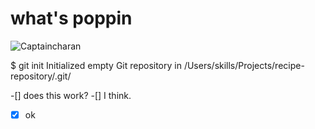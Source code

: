 # <h1> what's poppin </h1>
![Captaincharan](https://github.com/Exp-Communicate-Using-Markdown-Cohort-1/series-communicate-using-markdown-captaincharan/assets/165760543/d9e1f319-e567-4254-b532-24711ec37614)


$ git init
Initialized empty Git repository in /Users/skills/Projects/recipe-repository/.git/

-[] does this work?
-[] I think.
-[X] ok
